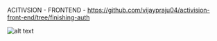 ACITIVSION - FRONTEND - https://github.com/vijaypraju04/activision-front-end/tree/finishing-auth


![alt text](https://thumbs.gfycat.com/CraftyCarefulAmoeba-size_restricted.gif)
